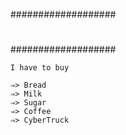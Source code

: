 ###################
#                 #
#                 #
#                 #
###################

    I have to buy

    ⇒> Bread
    ⇒> Milk
    ⇒> Sugar
    ⇒> Coffee
    ⇒> CyberTruck
